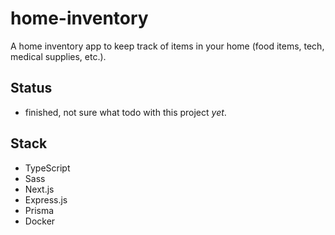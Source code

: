 # home-inventory

A home inventory app to keep track of items in your home (food items, tech, medical supplies, etc.).

## Status

- finished, not sure what todo with this project _yet_.

## Stack

- TypeScript
- Sass
- Next.js
- Express.js
- Prisma
- Docker

